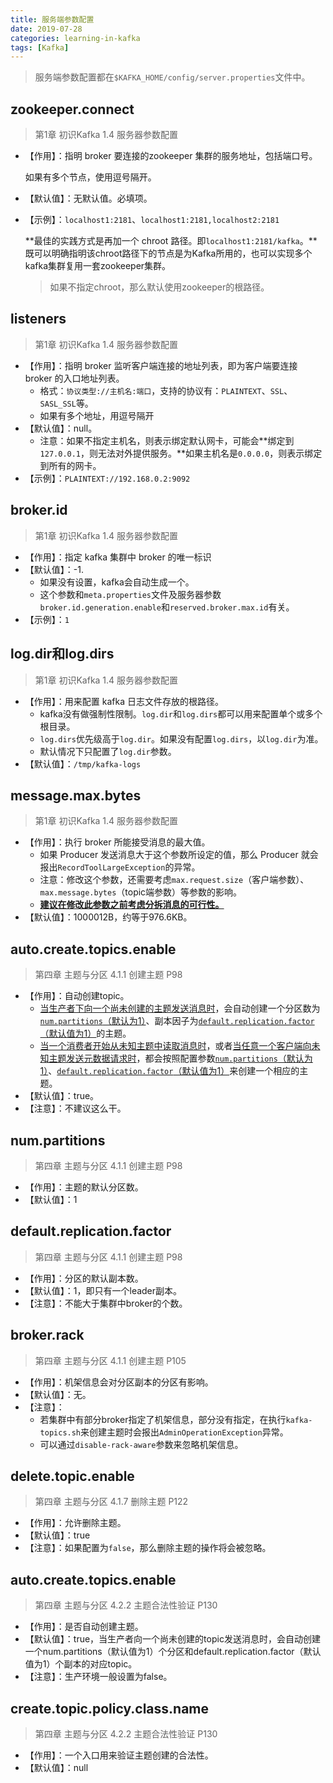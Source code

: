 ```yaml
---
title: 服务端参数配置
date: 2019-07-28
categories: learning-in-kafka
tags: [Kafka]
---
```


> 服务端参数配置都在`$KAFKA_HOME/config/server.properties`文件中。

## zookeeper.connect

> 第1章 初识Kafka 1.4 服务器参数配置

- 【作用】：指明 broker 要连接的zookeeper 集群的服务地址，包括端口号。

  如果有多个节点，使用逗号隔开。

- 【默认值】：无默认值。必填项。

- 【示例】：`localhost1:2181`、`localhost1:2181,localhost2:2181`

  **最佳的实践方式是再加一个 chroot 路径。即`localhost1:2181/kafka`。**既可以明确指明该chroot路径下的节点是为Kafka所用的，也可以实现多个kafka集群复用一套zookeeper集群。

  > 如果不指定chroot，那么默认使用zookeeper的根路径。

## listeners

> 第1章 初识Kafka 1.4 服务器参数配置

- 【作用】：指明 broker 监听客户端连接的地址列表，即为客户端要连接 broker 的入口地址列表。
  - 格式：`协议类型://主机名:端口`，支持的协议有：`PLAINTEXT`、`SSL`、`SASL_SSL`等。
  - 如果有多个地址，用逗号隔开
- 【默认值】：null。
  - 注意：如果不指定主机名，则表示绑定默认网卡，可能会**绑定到`127.0.0.1`，则无法对外提供服务。**如果主机名是`0.0.0.0`，则表示绑定到所有的网卡。
- 【示例】：`PLAINTEXT://192.168.0.2:9092`

## broker.id

> 第1章 初识Kafka 1.4 服务器参数配置

- 【作用】：指定 kafka 集群中 broker 的唯一标识
- 【默认值】：-1.
  - 如果没有设置，kafka会自动生成一个。
  - 这个参数和`meta.properties`文件及服务器参数`broker.id.generation.enable`和`reserved.broker.max.id`有关。
- 【示例】：`1`

## log.dir和log.dirs

> 第1章 初识Kafka 1.4 服务器参数配置

- 【作用】：用来配置 kafka 日志文件存放的根路径。
  - kafka没有做强制性限制。`log.dir`和`log.dirs`都可以用来配置单个或多个根目录。
  - `log.dirs`优先级高于`log.dir`。如果没有配置`log.dirs`，以`log.dir`为准。
  - 默认情况下只配置了`log.dir`参数。
- 【默认值】：`/tmp/kafka-logs`

## message.max.bytes

> 第1章 初识Kafka 1.4 服务器参数配置

- 【作用】：执行 broker 所能接受消息的最大值。
  - 如果 Producer 发送消息大于这个参数所设定的值，那么 Producer 就会报出`RecordToolLargeException`的异常。
  - 注意：修改这个参数，还需要考虑`max.request.size`（客户端参数）、`max.message.bytes`（topic端参数）等参数的影响。
  - **<u>建议在修改此参数之前考虑分拆消息的可行性。</u>**
- 【默认值】：1000012B，约等于976.6KB。

## auto.create.topics.enable

> 第四章 主题与分区 4.1.1 创建主题 P98

- 【作用】：自动创建topic。
  - <u>当生产者下向一个尚未创建的主题发送消息时</u>，会自动创建一个分区数为[`num.partitions`（默认为1）](#num.partitions)、副本因子为[`default.replication.factor`（默认值为1）](#default.replication.factor)的主题。
  - <u>当一个消费者开始从未知主题中读取消息时</u>，或者<u>当任意一个客户端向未知主题发送元数据请求时</u>，都会按照配置参数[`num.partitions`（默认为1）](#num.partitions)、[`default.replication.factor`（默认值为1）](#default.replication.factor)来创建一个相应的主题。
- 【默认值】：true。
- 【注意】：不建议这么干。

## num.partitions

> 第四章 主题与分区 4.1.1 创建主题 P98

- 【作用】：主题的默认分区数。
- 【默认值】：1

## default.replication.factor

> 第四章 主题与分区 4.1.1 创建主题 P98

- 【作用】：分区的默认副本数。
- 【默认值】：1，即只有一个leader副本。
- 【注意】：不能大于集群中broker的个数。

## broker.rack

> 第四章 主题与分区 4.1.1 创建主题 P105

- 【作用】：机架信息会对分区副本的分区有影响。
- 【默认值】：无。
- 【注意】：
  - 若集群中有部分broker指定了机架信息，部分没有指定，在执行`kafka-topics.sh`来创建主题时会报出`AdminOperationException`异常。
  - 可以通过`disable-rack-aware`参数来忽略机架信息。



## delete.topic.enable

> 第四章 主题与分区 4.1.7 删除主题 P122

- 【作用】：允许删除主题。
- 【默认值】：true
- 【注意】：如果配置为`false`，那么删除主题的操作将会被忽略。

## auto.create.topics.enable

> 第四章 主题与分区 4.2.2 主题合法性验证 P130

- 【作用】：是否自动创建主题。
- 【默认值】：true，当生产者向一个尚未创建的topic发送消息时，会自动创建一个num.partitions（默认值为1）个分区和default.replication.factor（默认值为1）个副本的对应topic。
- 【注意】：生产环境一般设置为false。

## create.topic.policy.class.name

> 第四章 主题与分区 4.2.2 主题合法性验证 P130

- 【作用】：一个入口用来验证主题创建的合法性。
- 【默认值】：null